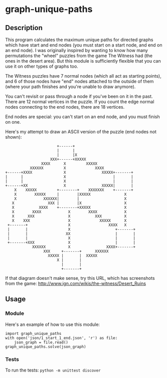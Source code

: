 # graph-unique-paths

## Description

This program calculates the maximum unique paths for directed graphs which have start and
end nodes (you must start on a start node, and end on an end node). I was
originally inspired by wanting to know how many permutations the "wheel" puzzles
from the game The Witness had (the ones in the desert area). But this module is
sufficiently flexible that you can use it on other types of graphs too.

The Witness puzzles have 7 normal nodes (which all act as starting points), and
6 of those nodes have "end" nodes attached to the outside of them (where your
path finishes and you're unable to draw anymore).

You can't revisit or pass through a node if you've been on it in the past. There
are 12 normal vertices in the puzzle. If you count the edge normal nodes
connecting to the end nodes, there are 18 vertices.

End nodes are special: you can't start on an end node, and you must finish on
one.

Here's my attempt to draw an ASCII version of the puzzle (end nodes not shown):

                           +------+
                           |      |
                           |      |X
                        XXX+------+XXXXX
                    XXXX      X         XXXXX
               XXXXXX         X             XXXX
    +------+XXXX              X                XXXXX+-------+
    |      |                  X                     |       |
    |      |                  X                     |       |
    +------+XX                X                XXXXX|       |
        X    XXXXX         +--------+    XXXXXXX    +-------+
        X        XXXXX     |        |XXXXX               X
        X            XXXXXX|        |                    X
       X               XXX |        |X                   X
       X           XXXX    +--------+XXXXX               X
       X        XXXX            X        XXXX            X
       X      XXX               X           XXX          X
       X    XXX                 X             XXXXX      X
     +-------+                  X                 XXXX   X
     |       |                  X                    +-------+
     |       |                 XX                    |       |
     |       |                  X                    |       |
     +-------+XXX               X                    |       |
                XXXXXX          X                XXXX+-------+
                     XXX     +-------+      XXXXXX
                       XXXXX |       |  XXXXX
                           X |       |
                             |       |
                             +-------+

If that diagram doesn't make sense, try this URL, which has screenshots from the
game: http://www.ign.com/wikis/the-witness/Desert_Ruins

## Usage

### Module

Here's an example of how to use this module:

    import graph_unique_paths
    with open('json/1_start_1_end.json', 'r') as file:
        json_graph = file.read()
    graph_unique_paths.solve(json_graph)

### Tests

To run the tests: ``python -m unittest discover``
